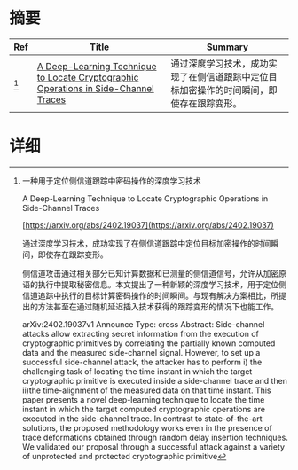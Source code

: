 # 摘要

| Ref | Title | Summary |
| --- | --- | --- |
| [^1] | [A Deep-Learning Technique to Locate Cryptographic Operations in Side-Channel Traces](https://arxiv.org/abs/2402.19037) | 通过深度学习技术，成功实现了在侧信道跟踪中定位目标加密操作的时间瞬间，即使存在跟踪变形。 |

# 详细

[^1]: 一种用于定位侧信道跟踪中密码操作的深度学习技术

    A Deep-Learning Technique to Locate Cryptographic Operations in Side-Channel Traces

    [https://arxiv.org/abs/2402.19037](https://arxiv.org/abs/2402.19037)

    通过深度学习技术，成功实现了在侧信道跟踪中定位目标加密操作的时间瞬间，即使存在跟踪变形。

    

    侧信道攻击通过相关部分已知计算数据和已测量的侧信道信号，允许从加密原语的执行中提取秘密信息。本文提出了一种新颖的深度学习技术，用于定位侧信道追踪中执行的目标计算密码操作的时间瞬间。与现有解决方案相比，所提出的方法甚至在通过随机延迟插入技术获得的跟踪变形的情况下也能工作。

    arXiv:2402.19037v1 Announce Type: cross  Abstract: Side-channel attacks allow extracting secret information from the execution of cryptographic primitives by correlating the partially known computed data and the measured side-channel signal. However, to set up a successful side-channel attack, the attacker has to perform i) the challenging task of locating the time instant in which the target cryptographic primitive is executed inside a side-channel trace and then ii)the time-alignment of the measured data on that time instant. This paper presents a novel deep-learning technique to locate the time instant in which the target computed cryptographic operations are executed in the side-channel trace. In contrast to state-of-the-art solutions, the proposed methodology works even in the presence of trace deformations obtained through random delay insertion techniques. We validated our proposal through a successful attack against a variety of unprotected and protected cryptographic primitive
    

